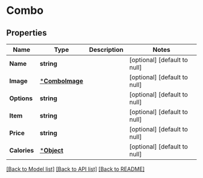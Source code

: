 # Combo

## Properties
Name | Type | Description | Notes
------------ | ------------- | ------------- | -------------
**Name** | **string** |  | [optional] [default to null]
**Image** | [***ComboImage**](ComboImage.md) |  | [optional] [default to null]
**Options** | **string** |  | [optional] [default to null]
**Item** | **string** |  | [optional] [default to null]
**Price** | **string** |  | [optional] [default to null]
**Calories** | [***Object**](.md) |  | [optional] [default to null]

[[Back to Model list]](../README.md#documentation-for-models) [[Back to API list]](../README.md#documentation-for-api-endpoints) [[Back to README]](../README.md)

